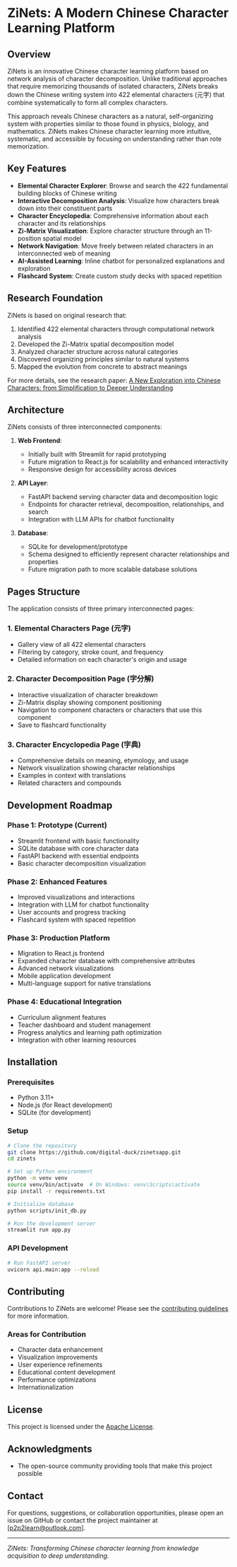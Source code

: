 # ZiNets: A Modern Chinese Character Learning Platform

## Overview

ZiNets is an innovative Chinese character learning platform based on network analysis of character decomposition. Unlike traditional approaches that require memorizing thousands of isolated characters, ZiNets breaks down the Chinese writing system into 422 elemental characters (元字) that combine systematically to form all complex characters.

This approach reveals Chinese characters as a natural, self-organizing system with properties similar to those found in physics, biology, and mathematics. ZiNets makes Chinese character learning more intuitive, systematic, and accessible by focusing on understanding rather than rote memorization.

## Key Features

- **Elemental Character Explorer**: Browse and search the 422 fundamental building blocks of Chinese writing
- **Interactive Decomposition Analysis**: Visualize how characters break down into their constituent parts
- **Character Encyclopedia**: Comprehensive information about each character and its relationships
- **Zi-Matrix Visualization**: Explore character structure through an 11-position spatial model
- **Network Navigation**: Move freely between related characters in an interconnected web of meaning
- **AI-Assisted Learning**: Inline chatbot for personalized explanations and exploration
- **Flashcard System**: Create custom study decks with spaced repetition

## Research Foundation

ZiNets is based on original research that:

1. Identified 422 elemental characters through computational network analysis
2. Developed the Zi-Matrix spatial decomposition model
3. Analyzed character structure across natural categories
4. Discovered organizing principles similar to natural systems
5. Mapped the evolution from concrete to abstract meanings

For more details, see the research paper: [A New Exploration into Chinese Characters: from Simplification to Deeper Understanding](https://arxiv.org/abs/2502.19428)

## Architecture

ZiNets consists of three interconnected components:

1. **Web Frontend**: 
   - Initially built with Streamlit for rapid prototyping
   - Future migration to React.js for scalability and enhanced interactivity
   - Responsive design for accessibility across devices

2. **API Layer**:
   - FastAPI backend serving character data and decomposition logic
   - Endpoints for character retrieval, decomposition, relationships, and search
   - Integration with LLM APIs for chatbot functionality

3. **Database**:
   - SQLite for development/prototype
   - Schema designed to efficiently represent character relationships and properties
   - Future migration path to more scalable database solutions

## Pages Structure

The application consists of three primary interconnected pages:

### 1. Elemental Characters Page (元字)
- Gallery view of all 422 elemental characters
- Filtering by category, stroke count, and frequency
- Detailed information on each character's origin and usage

### 2. Character Decomposition Page (字分解)
- Interactive visualization of character breakdown
- Zi-Matrix display showing component positioning
- Navigation to component characters or characters that use this component
- Save to flashcard functionality

### 3. Character Encyclopedia Page (字典)
- Comprehensive details on meaning, etymology, and usage
- Network visualization showing character relationships
- Examples in context with translations
- Related characters and compounds

## Development Roadmap

### Phase 1: Prototype (Current)
- Streamlit frontend with basic functionality
- SQLite database with core character data
- FastAPI backend with essential endpoints
- Basic character decomposition visualization

### Phase 2: Enhanced Features
- Improved visualizations and interactions
- Integration with LLM for chatbot functionality
- User accounts and progress tracking
- Flashcard system with spaced repetition

### Phase 3: Production Platform
- Migration to React.js frontend
- Expanded character database with comprehensive attributes
- Advanced network visualizations
- Mobile application development
- Multi-language support for native translations

### Phase 4: Educational Integration
- Curriculum alignment features
- Teacher dashboard and student management
- Progress analytics and learning path optimization
- Integration with other learning resources

## Installation

### Prerequisites
- Python 3.11+
- Node.js (for React development)
- SQLite (for development)

### Setup
```bash
# Clone the repository
git clone https://github.com/digital-duck/zinetsapp.git
cd zinets

# Set up Python environment
python -m venv venv
source venv/bin/activate  # On Windows: venv\Scripts\activate
pip install -r requirements.txt

# Initialize database
python scripts/init_db.py

# Run the development server
streamlit run app.py
```

### API Development
```bash
# Run FastAPI server
uvicorn api.main:app --reload
```

## Contributing

Contributions to ZiNets are welcome! Please see the [contributing guidelines](CONTRIBUTING.md) for more information.

### Areas for Contribution
- Character data enhancement
- Visualization improvements
- User experience refinements
- Educational content development
- Performance optimizations
- Internationalization

## License

This project is licensed under the [Apache License](LICENSE).

## Acknowledgments

- The open-source community providing tools that make this project possible

## Contact

For questions, suggestions, or collaboration opportunities, please open an issue on GitHub or contact the project maintainer at [p2p2learn@outlook.com].

---

*ZiNets: Transforming Chinese character learning from knowledge acquisition to deep understanding.*